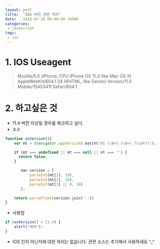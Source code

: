 ```yaml
---
layout: post
title:  "IOS 버전 관련 처리"
date:   2018-07-20 00:00:00 +0900
categories:
 - javascript
tags: 
 - ios
---
```


# 1. IOS Useagent

> Mozilla/5.0 (iPhone; CPU iPhone OS 11_0 like Mac OS X) AppleWebKit/604.1.34 (KHTML, like Gecko) Version/11.0 Mobile/15A5341f Safari/604.1

# 2. 하고싶은 것
- 11.4 버전 이상일 경우를 체크하고 싶다.
- 소스
```javascript
function osVersion(){
    var mt = (navigator.appVersion).match(/OS (\d+)_(\d+)_?(\d+)?/);

    if (mt === undefined || mt === null || nt === '') {
      return false;
    }

       var version = [
           parseInt(mt[1], 10),
           parseInt(mt[2], 10),
           parseInt(mt[3] || 0, 10)
       ];

    return parseFloat(version.join('.'))
}
```

- 사용법

```javascript
if (osVersion() > 11.4) {
    alert("에러");
}
```

* IOS 인지 아닌지에 대한 처리는 없습니다. 관련 소스는 추가해서 사용하세요 ^_^